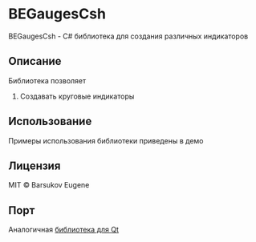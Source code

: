 # BEGaugesCsh
BEGaugesCsh - C# библиотека для создания различных индикаторов

## Описание
Библиотека позволяет
1. Создавать круговые индикаторы

## Использование
Примеры использования библиотеки приведены в демо 

## Лицензия
MIT © Barsukov Eugene

## Порт
Аналогичная [библиотека для Qt](https://github.com/EugeneBA/BEGaugesQt)
